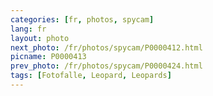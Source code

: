 ```yaml
---
categories: [fr, photos, spycam]
lang: fr
layout: photo
next_photo: /fr/photos/spycam/P0000412.html
picname: P0000413
prev_photo: /fr/photos/spycam/P0000424.html
tags: [Fotofalle, Leopard, Leopards]
---
```

